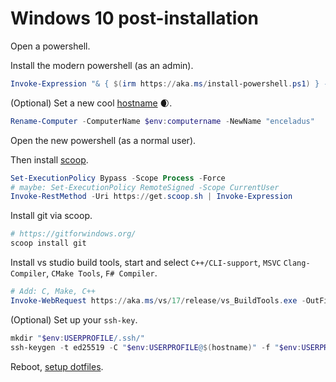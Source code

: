 # Windows 10 post-installation

Open a powershell.

Install the modern powershell (as an admin).

```powershell
Invoke-Expression "& { $(irm https://aka.ms/install-powershell.ps1) } -UseMSI"
```

(Optional) Set a new cool [hostname](http://seriss.com/people/erco/unixtools/hostnames.html) 🌒.

```powershell
Rename-Computer -ComputerName $env:computername -NewName "enceladus"
```

Open the new powershell (as a normal user).

Then install [scoop](https://scoop.sh/).

```powershell
Set-ExecutionPolicy Bypass -Scope Process -Force
# maybe: Set-ExecutionPolicy RemoteSigned -Scope CurrentUser
Invoke-RestMethod -Uri https://get.scoop.sh | Invoke-Expression
```

Install git via scoop.

```powershell
# https://gitforwindows.org/
scoop install git
```

Install vs studio build tools, start and select `C++/CLI-support`, `MSVC` `Clang-Compiler`, `CMake Tools`, `F# Compiler`.

```powershell
# Add: C, Make, C++
Invoke-WebRequest https://aka.ms/vs/17/release/vs_BuildTools.exe -OutFile ~\Downloads\vs_BuildTools.exe
```



(Optional) Set up your `ssh-key`.

```powershell
mkdir "$env:USERPROFILE/.ssh/"
ssh-keygen -t ed25519 -C "$env:USERPROFILE@$(hostname)" -f "$env:USERPROFILE/.ssh/id_ed25519"
```


Reboot, [setup dotfiles](2-how-to-windows-dotfiles.md).
